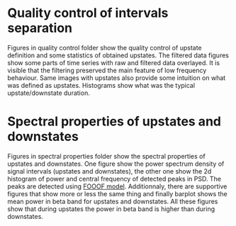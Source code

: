 # Quality control of intervals separation
Figures in quality control folder show the quality control of upstate definition and some statistics of obtained upstates. The filtered data figures show some parts of time series with raw and filtered data overlayed. It is visible that the filtering preserved the main feature of low frequency behaviour. Same images with upstates also provide some intuition on what was defined as upstates. Histograms show what was the typical upstate/downstate duration. 

# Spectral properties of upstates and downstates
Figures in spectral properties folder show the spectral properties of upstates and downstates. One figure show the power spectrum density of signal intervals (upstates and downstates), the other one show the 2d histogram of power and central frequency of detected peaks in PSD. The peaks are detected using [FOOOF model](https://fooof-tools.github.io/fooof/index.html). Additionnaly, there are supportive figures that show more or less the same thing and finally barplot shows the mean power in beta band for upstates and downstates. All these figures show that during upstates the power in beta band is higher than during downstates. 